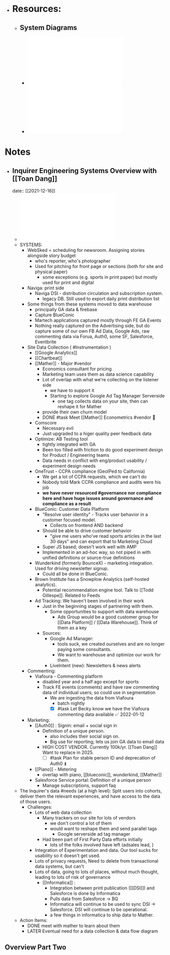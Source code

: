 - # Resources:
	- ## System Diagrams
		- ![Inquirer Architecture Diagram - 2020 (1).pdf](../../assets/Inquirer_Architecture_Diagram_-_2020_(1)_1653753907535_0.pdf)
		- ![Another System Diagram - Today (1).pdf](../../assets/Another_System_Diagram_-_Today_(1)_1653753884366_0.pdf)
# Notes
- ## Inquirer Engineering Systems Overview with [[Toan Dang]]
  date:: [[2021-12-16]]
	- ![Another System Diagram - Today (1).pdf](../../assets/Another_System_Diagram_-_Today_(1)_1653753884366_0.pdf)
	- SYSTEMS:
		- WebSked = scheduling for newsroom. Assigning stories alongside story budget
			- who's reporter, who's photographer
			- Used for pitching for front page or sections (both for site and physical paper)
				- some exceptions (e.g. sports in print paper) but mostly used for print and digital
		- Naviga: print side
			- Naviga DSI - distribution circulation and subscription system.
				- legacy DB. Still used to export daily print distribution list
		- Some things from these systems moved to data warehouse
			- principally GA data & firebase
			- Capture BlueConic
			- Martech applications captured mostly through FE GA Events
			- Nothing really captured on the Advertising side, but do capture some of our own FB Ad Data, Google Ads, raw commenting data via Forua, Auth0, some SF, Salesforce, Eventbrite
		- Site Data Collection ( #Instrumentation )
			- [[Google Analytics]]
			- [[Chartbeat]]
			- [[Mather]] - Major #vendor
				- Economics consultant for pricing
				- Marketing team uses them as data science capability
				- Lot of overlap with what we're collecting on the listener side
					- we have to support it
					- Starting to explore Google Ad Tag Manager Serverside
						- one tag collects data on your site, then can reshape it for Mather
				- provide their own churn model
				- DONE #task Meet [[Mather]] Econometrics #vendor 🔼
			- Comscore
				- Necessary evil
				- Just upgraded to a higer quality peer feedback data
			- Optimize: AB Testing tool
				- tightly integrated with GA
				- Been too filled with friction to do good experiment design for Product / Engineering teams
				- Data needs in conflict with eng/product usability / experiment design needs
			- OneTrust - CCPA compliance (GeoIPed to California)
				- We get a lot of CCPA requests, which we can't do
				- Nobody told Mark CCPA compliance and audits were his job
				- **we have never resourced #governance nor compliance here and have huge issues around governance and compliance as a result**
			- BlueConic: Customer Data Platform
				- "Resolve user identity" - Tracks user behavior in a customer focused model.
					- Collects on frontend AND backend
				- Should be able to drive customer behavior
					- "give me users who've read sports articles in the last 30 days" and can export that to Marketing Cloud
				- Super JS based; doesn't work well with AMP
				- Implemented in an ad-hoc way, so not piped in with unified definitions or source-true definitions
			- Wunderkind (formerly BounceX) - marketing integration. Used for driving newsletter signup.
				- Could all be done in BlueConic.
			- Brown Institute has a Snowplow Analytics (self-hosted analytics).
				- Potential recommendation engine tool. Talk to [[Todd Gillespe]]. Related to Feeds
			- Ad Tracking: We haven't been involved in their work
				- Just in the beginning stages of partnering with them.
					- Some opportunities to support with data warehouse
						- Ads Group would be a good customer group for [[Data Platform]] / [[Data Warehouse]]. Think of them as a key
				- Sources:
					- Google Ad Manager:
						- tools suck, we created ourselves and are no longer paying some consultants.
						- We want to warehouse and optimize our work for them.
					- LiveIntent (new): Newsletters & news alerts
		- Commenting:
			- Viafoura - Commenting platform
				- disabled year and a half ago except for sports
				- Track FE events (comments) and have raw commenting data of individual users; so could use in segmentation
					- We are ingesting the data from Viafoura
						- batch nightly
						- [x] #task Let Becky know we have the Viafoura commenting data available ✅ 2022-01-12
		- Marketing:
			- [[Auth0]] : Signin: email + social sign in
				- Definition of a unique person.
					- also includes their social sign on.
					- Big use for reporting; lets us join GA data to email data
				- HIGH COST VENDOR. Currently 100k/yr. [[Toan Dang]] Want to replace in 2025.
					- [ ] #task Plan for stable person ID and deprecation of Auth0 ⏫
			- [[Piano]] - Metering
				- overlap with piano, [[blueconic]], wunderkind, [[Mather]]
			- Salesforce Service portal: Definition of a unique person
				- Manage subscriptions, support faq
	- The Inquirer's data #needs (at a high level): Split users into cohorts, deliver them the relevant experiences, and have access to the data of those users.
		- Challenges:
			- Lots of web data collection
				- Many trackers on our site for lots of vendors
					- we don't control a lot of them
					- would want to reshape them and send parallel tags
						- Google serverside ad tag manager
				- Had been part of First Party Data efforts initially
					- lots of the folks involved have left (adsales lead, )
			- Integration of Experimentation and data. Our tool sucks for usability so it doesn't get used.
			- Lots of privacy requests, Need to delete from transactional data systems, but can't
			- Lots of data, going to lots of places, without much thought, leading to lots of risk of governance
				- [[Informatica]] :
					- Integration between print publication ([[DSI]]) and Salesforce is done by Informatica
					- Pulls data from Salesforce -> BQ
					- Informatica will continue to be used to sync DSI -> Salesforce. DSI will continue to be operational.
					- a few things in informatica to ship data to Mather.
	- Action Items:
		- DONE meet with mather to learn about them
		- LATER Eventual need for a data collection & data flow diagram
## Overview Part Two